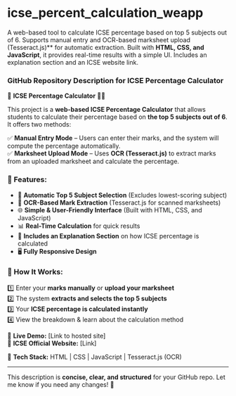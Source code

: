 # icse_percent_calculation_weapp
A web-based tool to calculate ICSE percentage based on top 5 subjects out of 6. Supports manual entry and OCR-based marksheet upload (Tesseract.js)** for automatic extraction. Built with **HTML, CSS, and JavaScript**, it provides real-time results with a simple UI. Includes an explanation section and an ICSE website link. 


### **GitHub Repository Description for ICSE Percentage Calculator**  

📌 **ICSE Percentage Calculator** 🏫🎯  

This project is a **web-based ICSE Percentage Calculator** that allows students to calculate their percentage based on **the top 5 subjects out of 6**. It offers two methods:  

✅ **Manual Entry Mode** – Users can enter their marks, and the system will compute the percentage automatically.  
✅ **Marksheet Upload Mode** – Uses **OCR (Tesseract.js)** to extract marks from an uploaded marksheet and calculate the percentage.  

### **🔹 Features:**  
- 🎯 **Automatic Top 5 Subject Selection** (Excludes lowest-scoring subject)  
- 📄 **OCR-Based Mark Extraction** (Tesseract.js for scanned marksheets)  
- 🌐 **Simple & User-Friendly Interface** (Built with HTML, CSS, and JavaScript)  
- 📊 **Real-Time Calculation** for quick results  
- 🔗 **Includes an Explanation Section** on how ICSE percentage is calculated  
- 🖥️ **Fully Responsive Design**  

### **🔹 How It Works:**  
1️⃣ Enter your **marks manually** or **upload your marksheet**  
2️⃣ The system **extracts and selects the top 5 subjects**  
3️⃣ Your **ICSE percentage is calculated instantly**  
4️⃣ View the breakdown & learn about the calculation method  

🚀 **Live Demo:** [Link to hosted site]  
📌 **ICSE Official Website:** [Link]  

🔧 **Tech Stack:** HTML | CSS | JavaScript | Tesseract.js (OCR)  

---

This description is **concise, clear, and structured** for your GitHub repo. Let me know if you need any changes! 🚀
